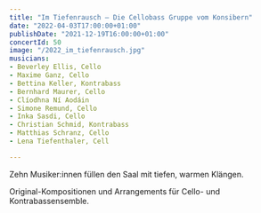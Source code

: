 ```yaml
---
title: "Im Tiefenrausch – Die Cellobass Gruppe vom Konsibern"
date: "2022-04-03T17:00:00+01:00"
publishDate: "2021-12-19T16:00:00+01:00"
concertId: 50
image: "/2022_im_tiefenrausch.jpg"
musicians:
- Beverley Ellis, Cello
- Maxime Ganz, Cello
- Bettina Keller, Kontrabass
- Bernhard Maurer, Cello
- Clíodhna Ní Aodáin
- Simone Remund, Cello
- Inka Sasdi, Cello
- Christian Schmid, Kontrabass
- Matthias Schranz, Cello
- Lena Tiefenthaler, Cell

---
```


Zehn Musiker:innen füllen den Saal mit tiefen, warmen Klängen.

Original-Kompositionen und Arrangements für Cello- und Kontrabassensemble.
